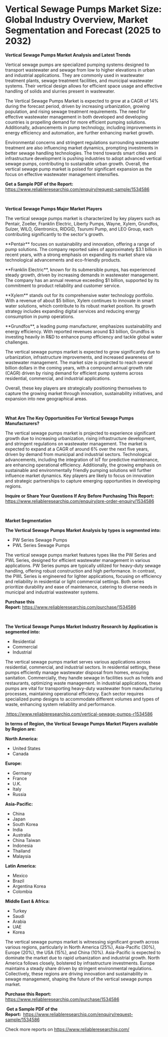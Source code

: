 <p><h1>Vertical Sewage Pumps Market Size: Global Industry Overview, Market Segmentation and Forecast (2025 to 2032)</h1></p><p><strong>Vertical Sewage Pumps Market Analysis and Latest Trends</strong></p>
<p><p>Vertical sewage pumps are specialized pumping systems designed to transport wastewater and sewage from low to higher elevations in urban and industrial applications. They are commonly used in wastewater treatment plants, sewage treatment facilities, and municipal wastewater systems. Their vertical design allows for efficient space usage and effective handling of solids and slurries present in wastewater.</p><p>The Vertical Sewage Pumps Market is expected to grow at a CAGR of 14% during the forecast period, driven by increasing urbanization, growing population, and rising sewage treatment requirements. The need for effective wastewater management in both developed and developing countries is propelling demand for more efficient pumping solutions. Additionally, advancements in pump technology, including improvements in energy efficiency and automation, are further enhancing market growth. </p><p>Environmental concerns and stringent regulations surrounding wastewater treatment are also influencing market dynamics, prompting investments in better sewage handling technologies. The trend towards smart cities and infrastructure development is pushing industries to adopt advanced vertical sewage pumps, contributing to sustainable urban growth. Overall, the vertical sewage pump market is poised for significant expansion as the focus on effective wastewater management intensifies.</p></p>
<p><strong>Get a Sample PDF of the Report:&nbsp;</strong> <a href="https://www.reliableresearchiq.com/enquiry/request-sample/1534586?utm_campaign=1834&utm_medium=2&utm_source=Github&utm_content=ia&utm_term=17022025&utm_id=vertical-sewage-pumps">https://www.reliableresearchiq.com/enquiry/request-sample/1534586</a></p>
<p>&nbsp;</p>
<p><strong>Vertical Sewage Pumps Major Market Players</strong></p>
<p><p>The vertical sewage pumps market is characterized by key players such as Pentair, Zoeller, Franklin Electric, Liberty Pumps, Wayne, Xylem, Grundfos, Sulzer, WILO, Glentronics, RIDGID, Tsurumi Pump, and LEO Group, each contributing significantly to the sector's growth.</p><p>**Pentair** focuses on sustainability and innovation, offering a range of pump solutions. The company reported sales of approximately $3.1 billion in recent years, with a strong emphasis on expanding its market share via technological advancements and eco-friendly products.</p><p>**Franklin Electric**, known for its submersible pumps, has experienced steady growth, driven by increasing demands in wastewater management. The company has an annual revenue exceeding $1 billion, supported by its commitment to product reliability and customer service.</p><p>**Xylem** stands out for its comprehensive water technology portfolio. With a revenue of about $5 billion, Xylem continues to innovate in smart water solutions, which contribute to its robust market position. Its growth strategy includes expanding digital services and reducing energy consumption in pump operations.</p><p>**Grundfos**, a leading pump manufacturer, emphasizes sustainability and energy efficiency. With reported revenues around $3 billion, Grundfos is investing heavily in R&D to enhance pump efficiency and tackle global water challenges.</p><p>The vertical sewage pumps market is expected to grow significantly due to urbanization, infrastructure improvements, and increased awareness of wastewater management. The market size is projected to reach several billion dollars in the coming years, with a compound annual growth rate (CAGR) driven by rising demand for efficient pump systems across residential, commercial, and industrial applications.</p><p>Overall, these key players are strategically positioning themselves to capture the growing market through innovation, sustainability initiatives, and expansion into new geographical areas.</p></p>
<p>&nbsp;</p>
<p><strong>What Are The Key Opportunities For Vertical Sewage Pumps Manufacturers?</strong></p>
<p><p>The vertical sewage pumps market is projected to experience significant growth due to increasing urbanization, rising infrastructure development, and stringent regulations on wastewater management. The market is expected to expand at a CAGR of around 6% over the next five years, driven by demand from municipal and industrial sectors. Technological advancements, including the integration of IoT for predictive maintenance, are enhancing operational efficiency. Additionally, the growing emphasis on sustainable and environmentally friendly pumping solutions will further influence market dynamics. Key players are likely to focus on innovation and strategic partnerships to capture emerging opportunities in developing regions.</p></p>
<p><strong>Inquire or Share Your Questions If Any Before Purchasing This Report:</strong> <a href="https://www.reliableresearchiq.com/enquiry/pre-order-enquiry/1534586?utm_campaign=1834&utm_medium=2&utm_source=Github&utm_content=ia&utm_term=17022025&utm_id=vertical-sewage-pumps">https://www.reliableresearchiq.com/enquiry/pre-order-enquiry/1534586</a></p>
<p>&nbsp;</p>
<p><strong>Market Segmentation</strong></p>
<p><strong>The Vertical Sewage Pumps Market Analysis by types is segmented into:</strong></p>
<p><ul><li>PW Series Sewage Pumps</li><li>PWL Series Sewage Pumps</li></ul></p>
<p><p>The vertical sewage pumps market features types like the PW Series and PWL Series, designed for efficient wastewater management in various applications. PW Series pumps are typically utilized for heavy-duty sewage handling, offering robust construction and high performance. In contrast, the PWL Series is engineered for lighter applications, focusing on efficiency and reliability in residential or light commercial settings. Both series prioritize durability and ease of maintenance, catering to diverse needs in municipal and industrial wastewater systems.</p></p>
<p><strong>Purchase this Report:&nbsp;</strong><a href="https://www.reliableresearchiq.com/purchase/1534586?utm_campaign=1834&utm_medium=2&utm_source=Github&utm_content=ia&utm_term=17022025&utm_id=vertical-sewage-pumps">https://www.reliableresearchiq.com/purchase/1534586</a></p>
<p>&nbsp;</p>
<p><strong>The Vertical Sewage Pumps Market Industry Research by Application is segmented into:</strong></p>
<p><ul><li>Residential</li><li>Commercial</li><li>Industrial</li></ul></p>
<p><p>The vertical sewage pumps market serves various applications across residential, commercial, and industrial sectors. In residential settings, these pumps efficiently manage wastewater disposal from homes, ensuring sanitation. Commercially, they handle sewage in facilities such as hotels and restaurants, optimizing waste management. In industrial applications, these pumps are vital for transporting heavy-duty wastewater from manufacturing processes, maintaining operational efficiency. Each sector requires specialized pump designs to accommodate different volumes and types of waste, enhancing system reliability and performance.</p></p>
<p><a href="https://www.reliableresearchiq.com/vertical-sewage-pumps-r1534586?utm_campaign=1834&utm_medium=2&utm_source=Github&utm_content=ia&utm_term=17022025&utm_id=vertical-sewage-pumps">&nbsp;https://www.reliableresearchiq.com/vertical-sewage-pumps-r1534586</a></p>
<p><strong>In terms of Region, the Vertical Sewage Pumps Market Players available by Region are:</strong></p>
<p>
    <p> <strong> North America: </strong>
        <ul>
            <li>United States</li>
            <li>Canada</li>
        </ul>
        </p> 
    <p> <strong> Europe: </strong>
        <ul>
            <li>Germany</li>
            <li>France</li>
            <li>U.K.</li>
            <li>Italy</li>
            <li>Russia</li>
        </ul>
        </p> 
    <p> <strong> Asia-Pacific: </strong>
        <ul>
            <li>China</li>
            <li>Japan</li>
            <li>South Korea</li>
            <li>India</li>
            <li>Australia</li>
            <li>China Taiwan</li>
            <li>Indonesia</li>
            <li>Thailand</li>
            <li>Malaysia</li>
        </ul>
        </p> 
    <p> <strong> Latin America: </strong>
        <ul>
            <li>Mexico</li>
            <li>Brazil</li>
            <li>Argentina Korea</li>
            <li>Colombia</li>
        </ul>
        </p> 
    <p> <strong> Middle East & Africa: </strong>
        <ul>
            <li>Turkey</li>
            <li>Saudi</li>
            <li>Arabia</li>
            <li>UAE</li>
            <li>Korea</li>
        </ul>
    </p>
    </p>
<p><p>The vertical sewage pumps market is witnessing significant growth across various regions, particularly in North America (25%), Asia-Pacific (30%), Europe (20%), the USA (15%), and China (10%). Asia-Pacific is expected to dominate the market due to rapid urbanization and industrial growth. North America follows closely, bolstered by infrastructure investments. Europe maintains a steady share driven by stringent environmental regulations. Collectively, these regions are driving innovation and sustainability in sewage management, shaping the future of the vertical sewage pumps market.</p></p>
<p><strong>Purchase this Report: </strong><a href="https://www.reliableresearchiq.com/purchase/1534586?utm_campaign=1834&utm_medium=2&utm_source=Github&utm_content=ia&utm_term=17022025&utm_id=vertical-sewage-pumps">https://www.reliableresearchiq.com/purchase/1534586</a></p>
<p>&nbsp;<strong>Get a Sample PDF of the Report:&nbsp;&nbsp;</strong><a href="https://www.reliableresearchiq.com/enquiry/request-sample/1534586?utm_campaign=1834&utm_medium=2&utm_source=Github&utm_content=ia&utm_term=17022025&utm_id=vertical-sewage-pumps">https://www.reliableresearchiq.com/enquiry/request-sample/1534586</a></p>
<p><strong></strong></p>
<p>Check more reports on <a href="https://www.reliableresearchiq.com/?utm_campaign=1834&utm_medium=2&utm_source=Github&utm_content=ia&utm_term=17022025&utm_id=vertical-sewage-pumps">https://www.reliableresearchiq.com/</a></p>